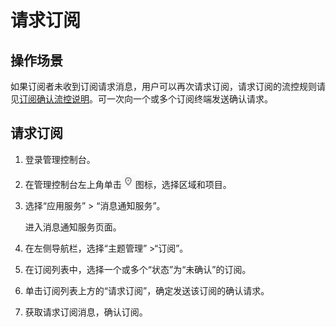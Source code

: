 # 请求订阅<a name="smn_ug_0009"></a>

## 操作场景<a name="section15670172015506"></a>

如果订阅者未收到订阅请求消息，用户可以再次请求订阅，请求订阅的流控规则请见[订阅确认流控说明](订阅确认流控说明.md)。可一次向一个或多个订阅终端发送确认请求。

## 请求订阅<a name="section50103184154142"></a>

1.  登录管理控制台。
2.  在管理控制台左上角单击![](figures/icon-region.png)图标，选择区域和项目。
3.  选择“应用服务” \> “消息通知服务”。

    进入消息通知服务页面。

4.  在左侧导航栏，选择“主题管理” \>“订阅”。
5.  在订阅列表中，选择一个或多个“状态”为“未确认”的订阅。
6.  单击订阅列表上方的“请求订阅”，确定发送该订阅的确认请求。
7.  获取请求订阅消息，确认订阅。

